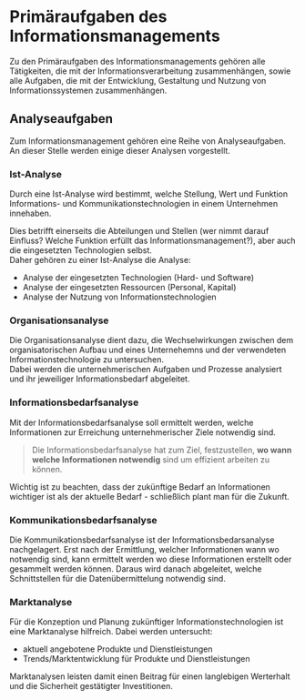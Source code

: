 # Primäraufgaben des Informationsmanagements
Zu den Primäraufgaben des Informationsmanagements gehören alle Tätigkeiten, die mit der Informationsverarbeitung zusammenhängen, sowie alle Aufgaben, die mit der Entwicklung, Gestaltung und Nutzung von Informationssystemen zusammenhängen.

## Analyseaufgaben
Zum Informationsmanagement gehören eine Reihe von Analyseaufgaben. An dieser Stelle werden einige dieser Analysen vorgestellt.

### Ist-Analyse
Durch eine Ist-Analyse wird bestimmt, welche Stellung, Wert und Funktion Informations- und Kommunikationstechnologien in einem Unternehmen innehaben.

Dies betrifft einerseits die Abteilungen und Stellen (wer nimmt darauf Einfluss? Welche Funktion erfüllt das Informationsmanagement?), aber auch die eingesetzten Technologien selbst.  
Daher gehören zu einer Ist-Analyse die Analyse:

- Analyse der eingesetzten Technologien (Hard- und Software)
- Analyse der eingesetzten Ressourcen (Personal, Kapital)
- Analyse der Nutzung von Informationstechnologien

### Organisationsanalyse
Die Organisationsanalyse dient dazu, die Wechselwirkungen zwischen dem organisatorischen Aufbau und eines Unternehemns und der verwendeten Informationstechnologie zu untersuchen.  
Dabei werden die unternehmerischen Aufgaben und Prozesse analysiert und ihr jeweiliger Informationsbedarf abgeleitet.

### Informationsbedarfsanalyse
Mit der Informationsbedarfsanalyse soll ermittelt werden, welche Informationen zur Erreichung unternehmerischer Ziele notwendig sind.  

> Die Informationsbedarfsanalyse hat zum Ziel, festzustellen, **wo wann welche Informationen notwendig** sind um effizient arbeiten zu können.

Wichtig ist zu beachten, dass der zukünftige Bedarf an Informationen wichtiger ist als der aktuelle Bedarf - schließlich plant man für die Zukunft.

### Kommunikationsbedarfsanalyse
Die Kommunikationsbedarfsanalyse ist der Informationsbedarsanalyse nachgelagert. Erst nach der Ermittlung, welcher Informationen wann wo notwendig sind, kann ermittelt werden wo diese Informationen erstellt oder gesammelt werden können. Daraus wird danach abgeleitet, welche Schnittstellen für die Datenübermittelung notwendig sind.

### Marktanalyse
Für die Konzeption und Planung zukünftiger Informationstechnologien ist eine Marktanalyse hilfreich.
Dabei werden untersucht:

- aktuell angebotene Produkte und Dienstleistungen
- Trends/Marktentwicklung für Produkte und Dienstleistungen

Marktanalysen leisten damit einen Beitrag für einen langlebigen Werterhalt und die Sicherheit gestätigter Investitionen.
